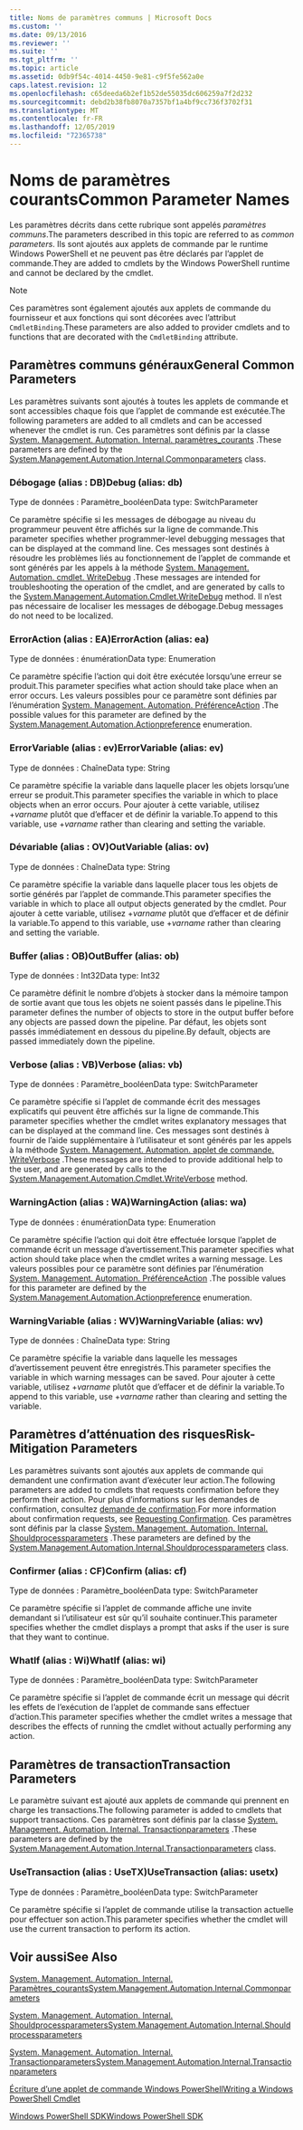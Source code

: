 ```yaml
---
title: Noms de paramètres communs | Microsoft Docs
ms.custom: ''
ms.date: 09/13/2016
ms.reviewer: ''
ms.suite: ''
ms.tgt_pltfrm: ''
ms.topic: article
ms.assetid: 0db9f54c-4014-4450-9e81-c9f5fe562a0e
caps.latest.revision: 12
ms.openlocfilehash: c65deeda6b2ef1b52de55035dc606259a7f2d232
ms.sourcegitcommit: debd2b38fb8070a7357bf1a4bf9cc736f3702f31
ms.translationtype: MT
ms.contentlocale: fr-FR
ms.lasthandoff: 12/05/2019
ms.locfileid: "72365738"
---
```

# <a name="common-parameter-names"></a><span data-ttu-id="d5b08-102">Noms de paramètres courants</span><span class="sxs-lookup"><span data-stu-id="d5b08-102">Common Parameter Names</span></span>

<span data-ttu-id="d5b08-103">Les paramètres décrits dans cette rubrique sont appelés *paramètres communs*.</span><span class="sxs-lookup"><span data-stu-id="d5b08-103">The parameters described in this topic are referred to as *common parameters*.</span></span> <span data-ttu-id="d5b08-104">Ils sont ajoutés aux applets de commande par le runtime Windows PowerShell et ne peuvent pas être déclarés par l’applet de commande.</span><span class="sxs-lookup"><span data-stu-id="d5b08-104">They are added to cmdlets by the Windows PowerShell runtime and cannot be declared by the cmdlet.</span></span>

> [!NOTE]
> <span data-ttu-id="d5b08-105">Ces paramètres sont également ajoutés aux applets de commande du fournisseur et aux fonctions qui sont décorées avec l’attribut `CmdletBinding`.</span><span class="sxs-lookup"><span data-stu-id="d5b08-105">These parameters are also added to provider cmdlets and to functions that are decorated with the `CmdletBinding` attribute.</span></span>

## <a name="general-common-parameters"></a><span data-ttu-id="d5b08-106">Paramètres communs généraux</span><span class="sxs-lookup"><span data-stu-id="d5b08-106">General Common Parameters</span></span>

<span data-ttu-id="d5b08-107">Les paramètres suivants sont ajoutés à toutes les applets de commande et sont accessibles chaque fois que l’applet de commande est exécutée.</span><span class="sxs-lookup"><span data-stu-id="d5b08-107">The following parameters are added to all cmdlets and can be accessed whenever the cmdlet is run.</span></span> <span data-ttu-id="d5b08-108">Ces paramètres sont définis par la classe [System. Management. Automation. Internal. paramètres_courants](/dotnet/api/System.Management.Automation.Internal.CommonParameters) .</span><span class="sxs-lookup"><span data-stu-id="d5b08-108">These parameters are defined by the [System.Management.Automation.Internal.Commonparameters](/dotnet/api/System.Management.Automation.Internal.CommonParameters) class.</span></span>

### <a name="debug-alias-db"></a><span data-ttu-id="d5b08-109">Débogage (alias : DB)</span><span class="sxs-lookup"><span data-stu-id="d5b08-109">Debug (alias: db)</span></span>

<span data-ttu-id="d5b08-110">Type de données : Paramètre_booléen</span><span class="sxs-lookup"><span data-stu-id="d5b08-110">Data type: SwitchParameter</span></span>

<span data-ttu-id="d5b08-111">Ce paramètre spécifie si les messages de débogage au niveau du programmeur peuvent être affichés sur la ligne de commande.</span><span class="sxs-lookup"><span data-stu-id="d5b08-111">This parameter specifies whether programmer-level debugging messages that can be displayed at the command line.</span></span> <span data-ttu-id="d5b08-112">Ces messages sont destinés à résoudre les problèmes liés au fonctionnement de l’applet de commande et sont générés par les appels à la méthode [System. Management. Automation. cmdlet. WriteDebug](/dotnet/api/System.Management.Automation.Cmdlet.WriteDebug) .</span><span class="sxs-lookup"><span data-stu-id="d5b08-112">These messages are intended for troubleshooting the operation of the cmdlet, and are generated by calls to the [System.Management.Automation.Cmdlet.WriteDebug](/dotnet/api/System.Management.Automation.Cmdlet.WriteDebug) method.</span></span> <span data-ttu-id="d5b08-113">Il n’est pas nécessaire de localiser les messages de débogage.</span><span class="sxs-lookup"><span data-stu-id="d5b08-113">Debug messages do not need to be localized.</span></span>

### <a name="erroraction-alias-ea"></a><span data-ttu-id="d5b08-114">ErrorAction (alias : EA)</span><span class="sxs-lookup"><span data-stu-id="d5b08-114">ErrorAction (alias: ea)</span></span>

<span data-ttu-id="d5b08-115">Type de données : énumération</span><span class="sxs-lookup"><span data-stu-id="d5b08-115">Data type: Enumeration</span></span>

<span data-ttu-id="d5b08-116">Ce paramètre spécifie l’action qui doit être exécutée lorsqu’une erreur se produit.</span><span class="sxs-lookup"><span data-stu-id="d5b08-116">This parameter specifies what action should take place when an error occurs.</span></span> <span data-ttu-id="d5b08-117">Les valeurs possibles pour ce paramètre sont définies par l’énumération [System. Management. Automation. PréférenceAction](/dotnet/api/System.Management.Automation.ActionPreference) .</span><span class="sxs-lookup"><span data-stu-id="d5b08-117">The possible values for this parameter are defined by the [System.Management.Automation.Actionpreference](/dotnet/api/System.Management.Automation.ActionPreference) enumeration.</span></span>

### <a name="errorvariable-alias-ev"></a><span data-ttu-id="d5b08-118">ErrorVariable (alias : ev)</span><span class="sxs-lookup"><span data-stu-id="d5b08-118">ErrorVariable (alias: ev)</span></span>

<span data-ttu-id="d5b08-119">Type de données : Chaîne</span><span class="sxs-lookup"><span data-stu-id="d5b08-119">Data type: String</span></span>

<span data-ttu-id="d5b08-120">Ce paramètre spécifie la variable dans laquelle placer les objets lorsqu’une erreur se produit.</span><span class="sxs-lookup"><span data-stu-id="d5b08-120">This parameter specifies the variable in which to place objects when an error occurs.</span></span> <span data-ttu-id="d5b08-121">Pour ajouter à cette variable, utilisez +*varname* plutôt que d’effacer et de définir la variable.</span><span class="sxs-lookup"><span data-stu-id="d5b08-121">To append to this variable, use +*varname* rather than clearing and setting the variable.</span></span>

### <a name="outvariable-alias-ov"></a><span data-ttu-id="d5b08-122">Dévariable (alias : OV)</span><span class="sxs-lookup"><span data-stu-id="d5b08-122">OutVariable (alias: ov)</span></span>

<span data-ttu-id="d5b08-123">Type de données : Chaîne</span><span class="sxs-lookup"><span data-stu-id="d5b08-123">Data type: String</span></span>

<span data-ttu-id="d5b08-124">Ce paramètre spécifie la variable dans laquelle placer tous les objets de sortie générés par l’applet de commande.</span><span class="sxs-lookup"><span data-stu-id="d5b08-124">This parameter specifies the variable in which to place all output objects generated by the cmdlet.</span></span> <span data-ttu-id="d5b08-125">Pour ajouter à cette variable, utilisez +*varname* plutôt que d’effacer et de définir la variable.</span><span class="sxs-lookup"><span data-stu-id="d5b08-125">To append to this variable, use +*varname* rather than clearing and setting the variable.</span></span>

### <a name="outbuffer-alias-ob"></a><span data-ttu-id="d5b08-126">Buffer (alias : OB)</span><span class="sxs-lookup"><span data-stu-id="d5b08-126">OutBuffer (alias: ob)</span></span>

<span data-ttu-id="d5b08-127">Type de données : Int32</span><span class="sxs-lookup"><span data-stu-id="d5b08-127">Data type: Int32</span></span>

<span data-ttu-id="d5b08-128">Ce paramètre définit le nombre d’objets à stocker dans la mémoire tampon de sortie avant que tous les objets ne soient passés dans le pipeline.</span><span class="sxs-lookup"><span data-stu-id="d5b08-128">This parameter defines the number of objects to store in the output buffer before any objects are passed down the pipeline.</span></span> <span data-ttu-id="d5b08-129">Par défaut, les objets sont passés immédiatement en dessous du pipeline.</span><span class="sxs-lookup"><span data-stu-id="d5b08-129">By default, objects are passed immediately down the pipeline.</span></span>

### <a name="verbose-alias-vb"></a><span data-ttu-id="d5b08-130">Verbose (alias : VB)</span><span class="sxs-lookup"><span data-stu-id="d5b08-130">Verbose (alias: vb)</span></span>

<span data-ttu-id="d5b08-131">Type de données : Paramètre_booléen</span><span class="sxs-lookup"><span data-stu-id="d5b08-131">Data type: SwitchParameter</span></span>

<span data-ttu-id="d5b08-132">Ce paramètre spécifie si l’applet de commande écrit des messages explicatifs qui peuvent être affichés sur la ligne de commande.</span><span class="sxs-lookup"><span data-stu-id="d5b08-132">This parameter specifies whether the cmdlet writes explanatory messages that can be displayed at the command line.</span></span> <span data-ttu-id="d5b08-133">Ces messages sont destinés à fournir de l’aide supplémentaire à l’utilisateur et sont générés par les appels à la méthode [System. Management. Automation. applet de commande. WriteVerbose](/dotnet/api/System.Management.Automation.Cmdlet.WriteVerbose) .</span><span class="sxs-lookup"><span data-stu-id="d5b08-133">These messages are intended to provide additional help to the user, and are generated by calls to the [System.Management.Automation.Cmdlet.WriteVerbose](/dotnet/api/System.Management.Automation.Cmdlet.WriteVerbose) method.</span></span>

### <a name="warningaction-alias-wa"></a><span data-ttu-id="d5b08-134">WarningAction (alias : WA)</span><span class="sxs-lookup"><span data-stu-id="d5b08-134">WarningAction (alias: wa)</span></span>

<span data-ttu-id="d5b08-135">Type de données : énumération</span><span class="sxs-lookup"><span data-stu-id="d5b08-135">Data type: Enumeration</span></span>

<span data-ttu-id="d5b08-136">Ce paramètre spécifie l’action qui doit être effectuée lorsque l’applet de commande écrit un message d’avertissement.</span><span class="sxs-lookup"><span data-stu-id="d5b08-136">This parameter specifies what action should take place when the cmdlet writes a warning message.</span></span> <span data-ttu-id="d5b08-137">Les valeurs possibles pour ce paramètre sont définies par l’énumération [System. Management. Automation. PréférenceAction](/dotnet/api/System.Management.Automation.ActionPreference) .</span><span class="sxs-lookup"><span data-stu-id="d5b08-137">The possible values for this parameter are defined by the [System.Management.Automation.Actionpreference](/dotnet/api/System.Management.Automation.ActionPreference) enumeration.</span></span>

### <a name="warningvariable-alias-wv"></a><span data-ttu-id="d5b08-138">WarningVariable (alias : WV)</span><span class="sxs-lookup"><span data-stu-id="d5b08-138">WarningVariable (alias: wv)</span></span>

<span data-ttu-id="d5b08-139">Type de données : Chaîne</span><span class="sxs-lookup"><span data-stu-id="d5b08-139">Data type: String</span></span>

<span data-ttu-id="d5b08-140">Ce paramètre spécifie la variable dans laquelle les messages d’avertissement peuvent être enregistrés.</span><span class="sxs-lookup"><span data-stu-id="d5b08-140">This parameter specifies the variable in which warning messages can be saved.</span></span> <span data-ttu-id="d5b08-141">Pour ajouter à cette variable, utilisez +*varname* plutôt que d’effacer et de définir la variable.</span><span class="sxs-lookup"><span data-stu-id="d5b08-141">To append to this variable, use +*varname* rather than clearing and setting the variable.</span></span>

## <a name="risk-mitigation-parameters"></a><span data-ttu-id="d5b08-142">Paramètres d’atténuation des risques</span><span class="sxs-lookup"><span data-stu-id="d5b08-142">Risk-Mitigation Parameters</span></span>

<span data-ttu-id="d5b08-143">Les paramètres suivants sont ajoutés aux applets de commande qui demandent une confirmation avant d’exécuter leur action.</span><span class="sxs-lookup"><span data-stu-id="d5b08-143">The following parameters are added to cmdlets that requests confirmation before they perform their action.</span></span> <span data-ttu-id="d5b08-144">Pour plus d’informations sur les demandes de confirmation, consultez [demande de confirmation](./requesting-confirmation-from-cmdlets.md).</span><span class="sxs-lookup"><span data-stu-id="d5b08-144">For more information about confirmation requests, see [Requesting Confirmation](./requesting-confirmation-from-cmdlets.md).</span></span> <span data-ttu-id="d5b08-145">Ces paramètres sont définis par la classe [System. Management. Automation. Internal. Shouldprocessparameters](/dotnet/api/System.Management.Automation.Internal.ShouldProcessParameters) .</span><span class="sxs-lookup"><span data-stu-id="d5b08-145">These parameters are defined by the [System.Management.Automation.Internal.Shouldprocessparameters](/dotnet/api/System.Management.Automation.Internal.ShouldProcessParameters) class.</span></span>

### <a name="confirm-alias-cf"></a><span data-ttu-id="d5b08-146">Confirmer (alias : CF)</span><span class="sxs-lookup"><span data-stu-id="d5b08-146">Confirm (alias: cf)</span></span>

<span data-ttu-id="d5b08-147">Type de données : Paramètre_booléen</span><span class="sxs-lookup"><span data-stu-id="d5b08-147">Data type: SwitchParameter</span></span>

<span data-ttu-id="d5b08-148">Ce paramètre spécifie si l’applet de commande affiche une invite demandant si l’utilisateur est sûr qu’il souhaite continuer.</span><span class="sxs-lookup"><span data-stu-id="d5b08-148">This parameter specifies whether the cmdlet displays a prompt that asks if the user is sure that they want to continue.</span></span>

### <a name="whatif-alias-wi"></a><span data-ttu-id="d5b08-149">WhatIf (alias : Wi)</span><span class="sxs-lookup"><span data-stu-id="d5b08-149">WhatIf (alias: wi)</span></span>

<span data-ttu-id="d5b08-150">Type de données : Paramètre_booléen</span><span class="sxs-lookup"><span data-stu-id="d5b08-150">Data type: SwitchParameter</span></span>

<span data-ttu-id="d5b08-151">Ce paramètre spécifie si l’applet de commande écrit un message qui décrit les effets de l’exécution de l’applet de commande sans effectuer d’action.</span><span class="sxs-lookup"><span data-stu-id="d5b08-151">This parameter specifies whether the cmdlet writes a message that describes the effects of running the cmdlet without actually performing any action.</span></span>

## <a name="transaction-parameters"></a><span data-ttu-id="d5b08-152">Paramètres de transaction</span><span class="sxs-lookup"><span data-stu-id="d5b08-152">Transaction Parameters</span></span>

<span data-ttu-id="d5b08-153">Le paramètre suivant est ajouté aux applets de commande qui prennent en charge les transactions.</span><span class="sxs-lookup"><span data-stu-id="d5b08-153">The following parameter is added to cmdlets that support transactions.</span></span> <span data-ttu-id="d5b08-154">Ces paramètres sont définis par la classe [System. Management. Automation. Internal. Transactionparameters](/dotnet/api/System.Management.Automation.Internal.TransactionParameters) .</span><span class="sxs-lookup"><span data-stu-id="d5b08-154">These parameters are defined by the [System.Management.Automation.Internal.Transactionparameters](/dotnet/api/System.Management.Automation.Internal.TransactionParameters) class.</span></span>

### <a name="usetransaction-alias-usetx"></a><span data-ttu-id="d5b08-155">UseTransaction (alias : UseTX)</span><span class="sxs-lookup"><span data-stu-id="d5b08-155">UseTransaction (alias: usetx)</span></span>

<span data-ttu-id="d5b08-156">Type de données : Paramètre_booléen</span><span class="sxs-lookup"><span data-stu-id="d5b08-156">Data type: SwitchParameter</span></span>

<span data-ttu-id="d5b08-157">Ce paramètre spécifie si l’applet de commande utilise la transaction actuelle pour effectuer son action.</span><span class="sxs-lookup"><span data-stu-id="d5b08-157">This parameter specifies whether the cmdlet will use the current transaction to perform its action.</span></span>

## <a name="see-also"></a><span data-ttu-id="d5b08-158">Voir aussi</span><span class="sxs-lookup"><span data-stu-id="d5b08-158">See Also</span></span>

[<span data-ttu-id="d5b08-159">System. Management. Automation. Internal. Paramètres_courants</span><span class="sxs-lookup"><span data-stu-id="d5b08-159">System.Management.Automation.Internal.Commonparameters</span></span>](/dotnet/api/System.Management.Automation.Internal.CommonParameters)

[<span data-ttu-id="d5b08-160">System. Management. Automation. Internal. Shouldprocessparameters</span><span class="sxs-lookup"><span data-stu-id="d5b08-160">System.Management.Automation.Internal.Shouldprocessparameters</span></span>](/dotnet/api/System.Management.Automation.Internal.ShouldProcessParameters)

[<span data-ttu-id="d5b08-161">System. Management. Automation. Internal. Transactionparameters</span><span class="sxs-lookup"><span data-stu-id="d5b08-161">System.Management.Automation.Internal.Transactionparameters</span></span>](/dotnet/api/System.Management.Automation.Internal.TransactionParameters)

[<span data-ttu-id="d5b08-162">Écriture d’une applet de commande Windows PowerShell</span><span class="sxs-lookup"><span data-stu-id="d5b08-162">Writing a Windows PowerShell Cmdlet</span></span>](./writing-a-windows-powershell-cmdlet.md)

[<span data-ttu-id="d5b08-163">Windows PowerShell SDK</span><span class="sxs-lookup"><span data-stu-id="d5b08-163">Windows PowerShell SDK</span></span>](../windows-powershell-reference.md)
